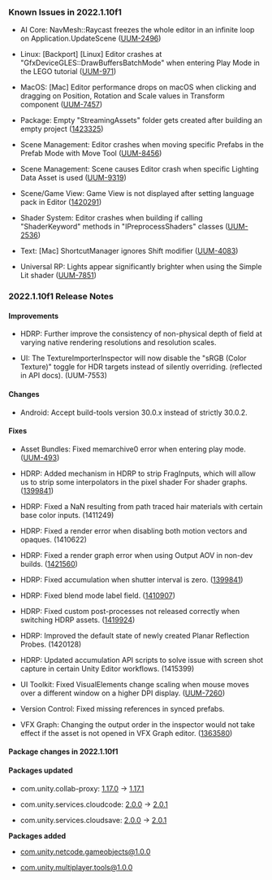### Known Issues in 2022.1.10f1

*   AI Core: NavMesh::Raycast freezes the whole editor in an infinite loop on Application.UpdateScene ([UUM-2496](https://issuetracker.unity3d.com/issues/navmesh-raycast-freezes-the-whole-editor-in-an-infinite-loop-on-application-dot-updatescene))
    
*   Linux: \[Backport\] \[Linux\] Editor crashes at "GfxDeviceGLES::DrawBuffersBatchMode" when entering Play Mode in the LEGO tutorial ([UUM-971](https://issuetracker.unity3d.com/issues/backport-linux-editor-crashes-at-gfxdevicegles-drawbuffersbatchmode-when-entering-play-mode-in-the-lego-tutorial))
    
*   MacOS: \[Mac\] Editor performance drops on macOS when clicking and dragging on Position, Rotation and Scale values in Transform component ([UUM-7457](https://issuetracker.unity3d.com/issues/mac-editor-performance-drops-on-macos-when-clicking-and-dragging-on-position-rotation-and-scale-values-in-transform-component))
    
*   Package: Empty "StreamingAssets" folder gets created after building an empty project ([1423325](https://issuetracker.unity3d.com/issues/empty-streamingassets-folder-gets-created-after-building-an-empty-project))
    
*   Scene Management: Editor crashes when moving specific Prefabs in the Prefab Mode with Move Tool ([UUM-8456](https://issuetracker.unity3d.com/issues/editor-crashes-when-moving-specific-prefabs-in-the-prefab-mode-with-move-tool))
    
*   Scene Management: Scene causes Editor crash when specific Lighting Data Asset is used ([UUM-9319](https://issuetracker.unity3d.com/issues/scene-causes-editor-crash-when-specific-lighting-data-asset-is-used))
    
*   Scene/Game View: Game View is not displayed after setting language pack in Editor ([1420291](https://issuetracker.unity3d.com/issues/gameview-is-not-displayed-after-setting-language-pack-in-unityeditor))
    
*   Shader System: Editor crashes when building if calling "ShaderKeyword" methods in "IPreprocessShaders" classes ([UUM-2536](https://issuetracker.unity3d.com/issues/editor-crashes-when-building-if-calling-shaderkeyword-methods-in-ipreprocessshaders-classes))
    
*   Text: \[Mac\] ShortcutManager ignores Shift modifier ([UUM-4083](https://issuetracker.unity3d.com/issues/mac-shortcutmanager-ignores-shift-modifier-1))
    
*   Universal RP: Lights appear significantly brighter when using the Simple Lit shader ([UUM-7851](https://issuetracker.unity3d.com/issues/lights-appear-significantly-brighter-when-using-the-simple-lit-shader))
    

### 2022.1.10f1 Release Notes

#### Improvements

*   HDRP: Further improve the consistency of non-physical depth of field at varying native rendering resolutions and resolution scales.
    
*   UI: The TextureImporterInspector will now disable the "sRGB (Color Texture)" toggle for HDR targets instead of silently overriding. (reflected in API docs). (UUM-7553)
    

#### Changes

*   Android: Accept build-tools version 30.0.x instead of strictly 30.0.2.

#### Fixes

*   Asset Bundles: Fixed memarchive0 error when entering play mode. ([UUM-493](https://issuetracker.unity3d.com/issues/unable-to-read-header-from-archive-file-memarchive0-error-thrown-in-the-console-window-when-entering-the-play-mode))
    
*   HDRP: Added mechanism in HDRP to strip FragInputs, which will allow us to strip some interpolators in the pixel shader For shader graphs. ([1399841](https://issuetracker.unity3d.com/issues/hdrp-path-tracing-samples-are-not-captured-with-recorder-when-shutter-interval-is-set-to-0))
    
*   HDRP: Fixed a NaN resulting from path traced hair materials with certain base color inputs. (1411249)
    
*   HDRP: Fixed a render error when disabling both motion vectors and opaques. (1410622)
    
*   HDRP: Fixed a render graph error when using Output AOV in non-dev builds. ([1421560](https://issuetracker.unity3d.com/issues/hdrp-output-aov-black-in-player))
    
*   HDRP: Fixed accumulation when shutter interval is zero. ([1399841](https://issuetracker.unity3d.com/issues/hdrp-path-tracing-samples-are-not-captured-with-recorder-when-shutter-interval-is-set-to-0))
    
*   HDRP: Fixed blend mode label field. ([1410907](https://issuetracker.unity3d.com/issues/hdrp-unable-to-find-style-warnings-are-thrown-in-the-console-log-when-selecting-two-or-more-specific-materials))
    
*   HDRP: Fixed custom post-processes not released correctly when switching HDRP assets. ([1419924](https://issuetracker.unity3d.com/issues/errors-are-thrown-when-changing-quality-level-on-hdrp))
    
*   HDRP: Improved the default state of newly created Planar Reflection Probes. (1420128)
    
*   HDRP: Updated accumulation API scripts to solve issue with screen shot capture in certain Unity Editor workflows. (1415399)
    
*   UI Toolkit: Fixed VisualElements change scaling when mouse moves over a different window on a higher DPI display. ([UUM-7260](https://issuetracker.unity3d.com/issues/visualelements-change-scaling-when-mouse-moves-over-ui-builder-window-on-a-higher-dpi-display-1))
    
*   Version Control: Fixed missing references in synced prefabs.
    
*   VFX Graph: Changing the output order in the inspector would not take effect if the asset is not opened in VFX Graph editor. ([1363580](https://issuetracker.unity3d.com/issues/vfx-graph-render-order-is-not-automatically-updated-until-vfx-window-is-opened))
    

#### Package changes in 2022.1.10f1

#### Packages updated

*   com.unity.collab-proxy: [1.17.0](https://docs.unity3d.com/Packages/com.unity.collab-proxy@1.17//changelog/CHANGELOG.html) → [1.17.1](https://docs.unity3d.com/Packages/com.unity.collab-proxy@1.17//changelog/CHANGELOG.html)
    
*   com.unity.services.cloudcode: [2.0.0](https://docs.unity3d.com/Packages/com.unity.services.cloudcode@2.0//changelog/CHANGELOG.html) → [2.0.1](https://docs.unity3d.com/Packages/com.unity.services.cloudcode@2.0//changelog/CHANGELOG.html)
    
*   com.unity.services.cloudsave: [2.0.0](https://docs.unity3d.com/Packages/com.unity.services.cloudsave@2.0//changelog/CHANGELOG.html) → [2.0.1](https://docs.unity3d.com/Packages/com.unity.services.cloudsave@2.0//changelog/CHANGELOG.html)
    

**Packages added**

*   [com.unity.netcode.gameobjects@1.0.0](https://docs.unity3d.com/Packages/com.unity.netcode.gameobjects@1.0//changelog/CHANGELOG.html)
    
*   [com.unity.multiplayer.tools@1.0.0](https://docs.unity3d.com/Packages/com.unity.multiplayer.tools@1.0//changelog/CHANGELOG.html)